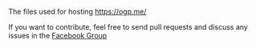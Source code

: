 The files used for hosting https://ogp.me/

If you want to contribute, feel free to send pull requests and discuss any issues in the [Facebook Group](https://www.facebook.com/groups/opengraph/)
